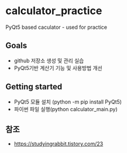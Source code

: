 # calculator_practice
PyQt5 based caculator - used for practice

## Goals

* github 저장소 생성 및 관리 실습
* PyQt5기반 계산기 기능 및 사용방법 개선

## Getting started

* PyQt5 모듈 설치 (python -m pip install PyQt5)
* 파이썬 파일 실행(python calculator_main.py)

## 참조
* https://studyingrabbit.tistory.com/23 
